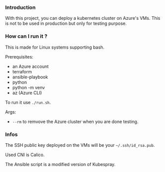 ### Introduction
With this project, you can deploy a kubernetes cluster on Azure's VMs. This is not to be used in production but only for testing purpose.

### How can I run it ?
This is made for Linux systems supporting bash. 

Prerequisites:
- an Azure account
- terraform
- ansible-playbook
- python
- python -m venv
- az (Azure CLI)

To run it use ```./run.sh```.

Args:
- ```--rm``` to remvove the Azure cluster when you are done testing.

### Infos
The SSH public key deployed on the VMs will be your ```~/.ssh/id_rsa.pub```.

Used CNI is Calico.

The Ansible script is a modified version of Kubespray.